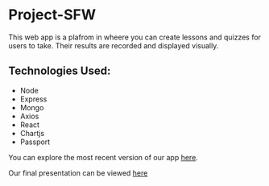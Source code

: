 # Project-SFW

This web app is a plafrom in wheere you can create lessons and quizzes for users to take. Their results are recorded and displayed visually.

## Technologies Used:
- Node
- Express
- Mongo
- Axios
- React
- Chartjs
- Passport

You can explore the most recent version of our app [here](https://project-sfw.herokuapp.com/).

Our final presentation can be viewed [here](https://docs.google.com/presentation/d/1ZLv4aX2vKlCcyuCIL8EJxNZCXzIGRTbBrY5kBEFozT4/edit?usp=sharing)





